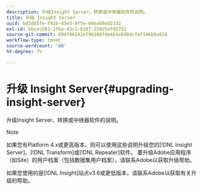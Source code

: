 ```yaml
---
description: 升级Insight Server、转换或中继器软件的说明。
title: 升级 Insight Server
uuid: b83dd5fe-f91b-43e3-9f5e-68ea88ed2132
exl-id: bbcec501-1f6a-43c1-8107-258d5ef85751
source-git-commit: d9df90242ef96188f4e4b5e6d04cfef196b0a628
workflow-type: tm+mt
source-wordcount: '80'
ht-degree: 7%

---
```


# 升级 Insight Server{#upgrading-insight-server}

升级Insight Server、转换或中继器软件的说明。

>[!NOTE]
>
>如果您有Platform 4.x或更高版本，则可以使用这些说明升级您的[!DNL Insight Server]、[!DNL Transform]或[!DNL Repeater]软件。 要升级Adobe应用程序（如Site）的用户档案（包括数据集用户档案），请联系Adobe以获取升级帮助。

如果您使用的是[!DNL Insight]站点v3.6或更低版本，请联系Adobe以获取有关升级的帮助。
